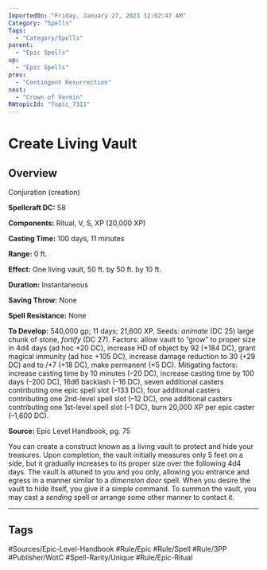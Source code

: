 ```yaml
---
ImportedOn: "Friday, January 27, 2023 12:02:47 AM"
Category: "Spells"
Tags:
  - "Category/Spells"
parent:
  - "Epic Spells"
up:
  - "Epic Spells"
prev:
  - "Contingent Resurrection"
next:
  - "Crown of Vermin"
RWtopicId: "Topic_7311"
---
```

# Create Living Vault
## Overview
Conjuration (creation)

**Spellcraft DC:** 58

**Components:** Ritual, V, S, XP (20,000 XP)

**Casting Time:** 100 days, 11 minutes

**Range:** 0 ft.

**Effect:** One living vault, 50 ft. by 50 ft. by 10 ft.

**Duration:** Instantaneous

**Saving Throw:** None

**Spell Resistance:** None

**To Develop:** 540,000 gp; 11 days; 21,600 XP. Seeds: *animate* (DC 25) large chunk of stone, *fortify* (DC 27). Factors: allow vault to “grow” to proper size in 4d4 days (ad hoc +20 DC), increase HD of object by 92 (+184 DC), grant magical immunity (ad hoc +105 DC), increase damage reduction to 30 (+29 DC) and to /+7 (+18 DC), make permanent (×5 DC). Mitigating factors: increase casting time by 10 minutes (–20 DC), increase casting time by 100 days (–200 DC), 16d6 backlash (–16 DC), seven additional casters contributing one epic spell slot (–133 DC), four additional casters contributing one 2nd-level spell slot (–12 DC), one additional casters contributing one 1st-level spell slot (–1 DC), burn 20,000 XP per epic caster (–1,600 DC). 

**Source:** Epic Level Handbook, pg. 75

You can create a construct known as a living vault to protect and hide your treasures. Upon completion, the vault initially measures only 5 feet on a side, but it gradually increases to its proper size over the following 4d4 days. The vault is attuned to you and you only, allowing you entrance and egress in a manner similar to a *dimension door* spell. When you desire the vault to hide itself, you give it a simple command. To summon the vault, you may cast a *sending* spell or arrange some other manner to contact it.


---
## Tags
#Sources/Epic-Level-Handbook #Rule/Epic #Rule/Spell #Rule/3PP #Publisher/WotC #Spell-Rarity/Unique #Rule/Epic-Ritual

